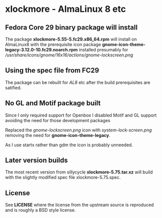 # xlockmore - AlmaLinux 8 etc

## Fedora Core 29 binary package will install
The package **xlockmore-5.55-5.fc29.x86_64.rpm** will install on AlmaLinux8
with the prerequisite icon package **gnome-icon-theme-legacy-3.12.0-10.fc29.noarch.rpm**
installed presumably for */usr/share/icons/gnome/16x16/actions/gnome-lockscreen.png*

## Using the spec file from FC29
The package can be rebuilt for *AL8* etc  after the build prerequisites are satified. 

## No GL and Motif package built

Since I only required support for Openbox I disabled Motif and GL support avoiding the need for those development packages

Replaced the *gnome-lockscreen.png* icon with *system-lock-screen.png* removing the need for **gnome-icon-theme-legacy**.

As I use startx rather than gdm the icon is probably unneeded.

## Later version builds

The most recent version from sillycycle **xlockmore-5.75.tar.xz** will build with the slightly modified spec file xlockmore-5.75.spec.

## License

See **LICENSE** where the license from the upstream source is reproduced and is roughly a BSD style license.

